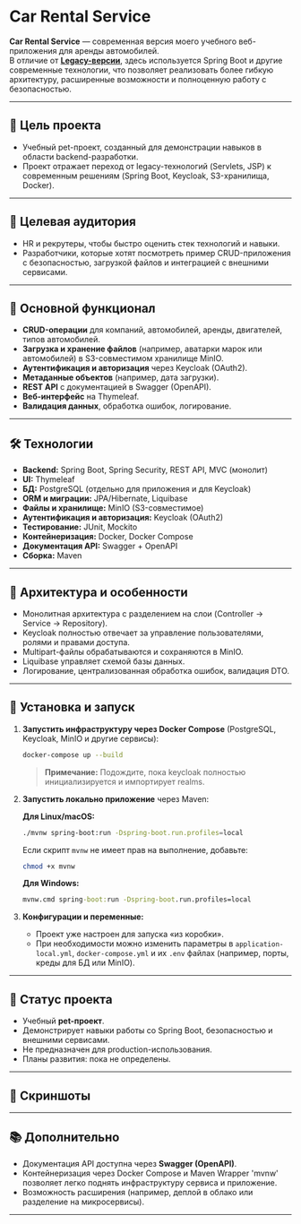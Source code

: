 # Car Rental Service

**Car Rental Service** — современная версия моего учебного веб-приложения для аренды автомобилей.  
В отличие от **[Legacy-версии](https://github.com/re1kur/car-rental-service-legacy)**, здесь используется Spring Boot и другие современные технологии, что позволяет реализовать более гибкую архитектуру, расширенные возможности и полноценную работу с безопасностью.

---

## 🎯 Цель проекта

- Учебный pet-проект, созданный для демонстрации навыков в области backend-разработки.  
- Проект отражает переход от legacy-технологий (Servlets, JSP) к современным решениям (Spring Boot, Keycloak, S3-хранилища, Docker).  

---

## 👥 Целевая аудитория

- HR и рекрутеры, чтобы быстро оценить стек технологий и навыки.  
- Разработчики, которые хотят посмотреть пример CRUD-приложения с безопасностью, загрузкой файлов и интеграцией с внешними сервисами.  

---

## 🔑 Основной функционал

- **CRUD-операции** для компаний, автомобилей, аренды, двигателей, типов автомобилей.  
- **Загрузка и хранение файлов** (например, аватарки марок или автомобилей) в S3-совместимом хранилище MinIO.  
- **Аутентификация и авторизация** через Keycloak (OAuth2).  
- **Метаданные объектов** (например, дата загрузки).  
- **REST API** с документацией в Swagger (OpenAPI).  
- **Веб-интерфейс** на Thymeleaf.  
- **Валидация данных**, обработка ошибок, логирование.  

---

## 🛠️ Технологии

- **Backend:** Spring Boot, Spring Security, REST API, MVC (монолит)  
- **UI:** Thymeleaf  
- **БД:** PostgreSQL (отдельно для приложения и для Keycloak)  
- **ORM и миграции:** JPA/Hibernate, Liquibase  
- **Файлы и хранилище:** MinIO (S3-совместимое)  
- **Аутентификация и авторизация:** Keycloak (OAuth2)  
- **Тестирование:** JUnit, Mockito  
- **Контейнеризация:** Docker, Docker Compose  
- **Документация API:** Swagger + OpenAPI  
- **Сборка:** Maven  

---

## 📂 Архитектура и особенности

- Монолитная архитектура с разделением на слои (Controller → Service → Repository).  
- Keycloak полностью отвечает за управление пользователями, ролями и правами доступа.  
- Multipart-файлы обрабатываются и сохраняются в MinIO.  
- Liquibase управляет схемой базы данных.  
- Логирование, централизованная обработка ошибок, валидация DTO.  

---

## 🚀 Установка и запуск

1. **Запустить инфраструктуру через Docker Compose** (PostgreSQL, Keycloak, MinIO и другие сервисы):  
   ```bash
   docker-compose up --build
   ```
   > **Примечание:** Подождите, пока keycloak полностью инициализируется и импортирует realms.
2. **Запустить локально приложение** через Maven:

   **Для Linux/macOS:**

   ```bash
   ./mvnw spring-boot:run -Dspring-boot.run.profiles=local
   ```

   Если скрипт `mvnw` не имеет прав на выполнение, добавьте:

   ```bash
   chmod +x mvnw
   ```

   **Для Windows:**

   ```cmd
   mvnw.cmd spring-boot:run -Dspring-boot.run.profiles=local
   ```
3. **Конфигурации и переменные:**

    * Проект уже настроен для запуска «из коробки».
    * При необходимости можно изменить параметры в `application-local.yml`, `docker-compose.yml` и их `.env` файлах (например, порты, креды для БД или MinIO).

---

## 📌 Статус проекта

* Учебный **pet-проект**.
* Демонстрирует навыки работы со Spring Boot, безопасностью и внешними сервисами.
* Не предназначен для production-использования.
* Планы развития: пока не определены.

---

## 📸 Скриншоты

---

## 📚 Дополнительно

* Документация API доступна через **Swagger (OpenAPI)**.
* Контейнеризация через Docker Compose и Maven Wrapper 'mvnw' позволяет легко поднять инфраструктуру сервиса и приложение.
* Возможность расширения (например, деплой в облако или разделение на микросервисы).

---